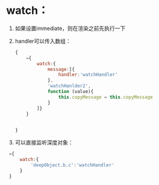 # watch：
1. 如果设置immediate，则在渲染之前先执行一下
2. handler可以传入数组：
    ```js
    {
        ={ 
            watch:{
                message:[{
                    handler:'watchHandler'
                },
                'watchHanlder2',
                function (value){
                    this.copyMessage = this.copyMessage
                }
            ]}
        }

       
    }
    ```

3. 可以直接监听深度对象：
```js
 ={
     watch:{
         'deepObject.b.c':'watchHandler'
     }
 }
```